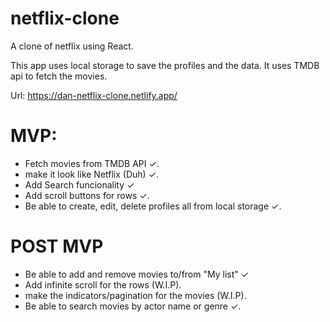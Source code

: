 # netflix-clone
A clone of netflix using React.

This app uses local storage to save the profiles and the data.
It uses TMDB api to fetch the movies.

Url: https://dan-netflix-clone.netlify.app/

# MVP:
- Fetch movies from TMDB API ✓.
- make it look like Netflix (Duh) ✓.
- Add Search funcionality ✓
- Add scroll buttons for rows ✓.
- Be able to create, edit, delete profiles all from local storage ✓.

# POST MVP 
- Be able to add and remove movies to/from "My list" ✓
- Add infinite scroll for the rows (W.I.P).
- make the indicators/pagination for the movies (W.I.P).
- Be able to search movies by actor name or genre ✓.
